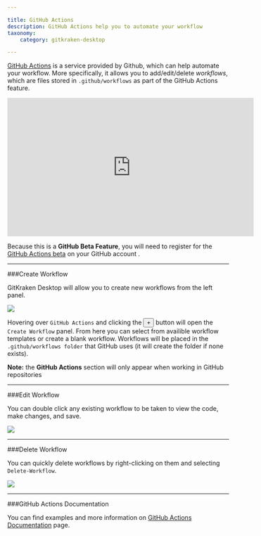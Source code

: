 ```yaml
---

title: GitHub Actions
description: GitHub Actions help you to automate your workflow
taxonomy:
    category: gitkraken-desktop

---
```



<a href="https://github.com/features/actions" target="_blank">GitHub Actions</a> is a service provided by Github, which can help automate your workflow. More specifically, it allows you to add/edit/delete _workflows_, which are files stored in `.github/workflows` as part of the GitHub Actions feature.

<div class='embed-container embed-container--16-9'>
    <iframe width='560' height='315' src='https://www.youtube.com/embed/qr3vwIvXUfc?rel=0&vq=hd1080' frameborder='0' allowfullscreen></iframe>
</div>

<div class='callout callout--warning'>
    <p> Because this is a <strong>GitHub Beta Feature</strong>, you will need to register for the <a href="https://github.com/login?return_to=https%3A%2F%2Fgithub.com%2Ffeatures%2Factions%2Fsignup%3Faccount%3D" target="_blank">GitHub Actions beta</a> on your GitHub account .</p>
</div>

***

###Create Workflow

GitKraken Desktop will allow you to create new workflows from the left panel.

<img src='/wp-content/uploads/github-actions-left-panel.png' srcset='/wp-content/uploads/github-actions-left-panel@2x.png 2x' class='img-responsive center img-bordered' />

Hovering over `GitHub Actions` and clicking the <button class='button button--success button--ui button--nolink'>+</button> button will open the `Create Workflow` panel. From here you can select from availible workflow templates or create a blank workflow. Workflows will be placed in the `.github/workflows folder` that GitHub uses (it will create the folder if none exists).

<div class='callout callout--success'>
    <p><strong>Note:</strong> the <strong>GitHub Actions</strong> section will only appear when working in GitHub repositories</p>
</div>

***

###Edit Workflow

You can double click any existing workflow to be taken to view the code, make changes, and save.

<img src='/wp-content/uploads/github-actions-edit.png' srcset='/wp-content/uploads/github-actions-edit@2x.png 2x' class='img-responsive center img-bordered' />

***

###Delete Workflow

You can quickly delete workflows by right-clicking on them and selecting `Delete-Workflow`.

<img src='/wp-content/uploads/github-actions-delete.png'  class='img-responsive center img-bordered' />

***

###GitHub Actions Documentation

You can find examples and more information on <a href="https://developer.github.com/actions/" target="_blank">GitHub Actions Documentation</a> page.